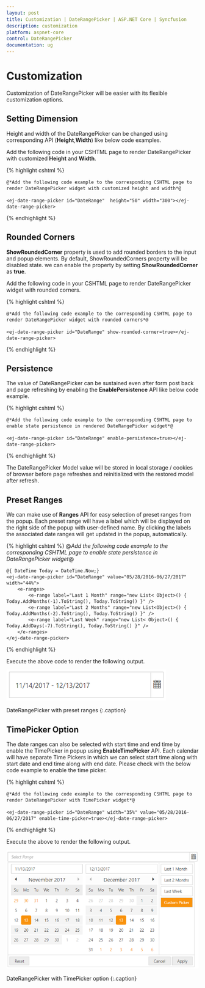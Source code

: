 ```yaml
---
layout: post
title: Customization | DateRangePicker | ASP.NET Core | Syncfusion
description: customization
platform: aspnet-core
control: DateRangePicker
documentation: ug
---
```


# Customization

Customization of DateRangePicker will be easier with its flexible customization options.

## Setting Dimension

Height and width of the DateRangePicker can be changed using corresponding API (**Height**,**Width**) like below code examples.


Add the following code in your CSHTML page to render DateRangePicker with customized **Height** and **Width**.

{% highlight cshtml %}

    @*Add the following code example to the corresponding CSHTML page to render DateRangePicker widget with customized height and width*@
        
    <ej-date-range-picker id="DateRange"  height="50" width="300"></ej-date-range-picker>

{% endhighlight %}  

## Rounded Corners

**ShowRoundedCorner** property is used to add rounded borders to the input and popup elements. By default, ShowRoundedCorners property will be disabled state. we can enable the property by setting **ShowRoundedCorner** as **true**.

Add the following code in your CSHTML page to render DateRangePicker widget with rounded corners.

{% highlight cshtml %}
   
	@*Add the following code example to the corresponding CSHTML page to render DateRangePicker widget with rounded corners*@

	<ej-date-range-picker id="DateRange" show-rounded-corner=true></ej-date-range-picker>

{% endhighlight %}  
   
## Persistence

The value of DateRangePicker can be sustained even after form post back and page refreshing by enabling the **EnablePersistence** API like below code example.

{% highlight cshtml %}
    
    @*Add the following code example to the corresponding CSHTML page to enable state persistence in rendered DateRangePicker widget*@

    <ej-date-range-picker id="DateRange" enable-persistence=true></ej-date-range-picker>

{% endhighlight %}

The DateRangePicker Model value will be stored in local storage / cookies of browser before page refreshes and reinitialized with the restored model after refresh.


## Preset Ranges

We can make use of **Ranges** API for easy selection of preset ranges from the popup. Each preset range will have a label which will be displayed on the right side of the popup with user-defined name. By clicking the labels the associated date ranges will get updated in the popup, automatically.
   
{% highlight cshtml %}
    @*Add the following code example to the corresponding CSHTML page to enable state persistence in DateRangePicker widget*@

    @{ DateTime Today = DateTime.Now;}
    <ej-date-range-picker id="DateRange" value="05/28/2016-06/27/2017" width="44%">
        <e-ranges>
            <e-range label="Last 1 Month" range="new List< Object>() { Today.AddMonths(-1).ToString(), Today.ToString() }" />
            <e-range label="Last 2 Months" range="new List<Object>() { Today.AddMonths(-2).ToString(), Today.ToString() }" />
            <e-range label="Last Week" range="new List< Object>() { Today.AddDays(-7).ToString(), Today.ToString() }" />
        </e-ranges>
    </ej-date-range-picker>
    
{% endhighlight %}

Execute the above code to render the following output.

![](customization_images/customization1.png)
    
DateRangePicker with preset ranges
{:.caption}

## TimePicker Option

The date ranges can also be selected with start time and end time by enable the TimePicker in popup using **EnableTimePicker** API. Each calendar will have separate Time Pickers in which we can select start time along with start date and end time along with end date. Please check with the below code example to enable the time picker.

{% highlight cshtml %}
   
    @*Add the following code example to the corresponding CSHTML page to render DateRangePicker with TimePicker widget*@

    <ej-date-range-picker id="DateRange" width="35%" value="05/28/2016-06/27/2017" enable-time-picker=true></ej-date-range-picker>

{% endhighlight %}

Execute the above to render the following output.

![](customization_images/customization2.png)
    
DateRangePicker with TimePicker option
{:.caption}
